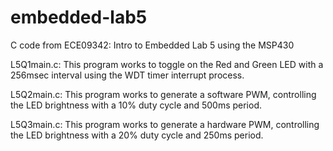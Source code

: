 # embedded-lab5

C code from ECE09342: Intro to Embedded Lab 5 using the MSP430

L5Q1main.c: This program works to toggle on the Red and Green LED with a 256msec interval using the WDT timer interrupt process.

L5Q2main.c: This program works to generate a software PWM, controlling the LED brightness with a 10% duty cycle and 500ms period.

L5Q3main.c: This program works to generate a hardware PWM, controlling the LED brightness with a 20% duty cycle and 250ms period.
